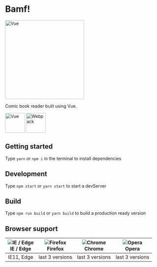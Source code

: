 # Bamf!

<img src="https://gitlab.com/pie-tests/comics-reader/raw/master/logo-bamf.svg" alt="Vue" height="256"> 

Comic book reader built using Vue.

<img src="https://vuejs.org/images/logo.png" alt="Vue" height="64"> <img src="https://webpack.js.org/assets/icon-square-small-slack.png" alt="Webpack" height="64">

## Getting started
Type ```yarn``` or ```npm i``` in the terminal to install dependencies

## Development
Type ```npm start``` or ```yarn start``` to start a devServer

## Build
Type ```npm run build``` or ```yarn build``` to build a production ready version

## Browser support

| ![IE / Edge](https://cdnjs.cloudflare.com/ajax/libs/browser-logos/46.0.0/edge/edge_24x24.png)<br/>IE / Edge | ![Firefox](https://cdnjs.cloudflare.com/ajax/libs/browser-logos/46.0.0/firefox/firefox_24x24.png)<br/>Firefox | ![Chrome](https://cdnjs.cloudflare.com/ajax/libs/browser-logos/46.0.0/chrome/chrome_24x24.png)<br/>Chrome | ![Opera](https://cdnjs.cloudflare.com/ajax/libs/browser-logos/46.0.0/opera/opera_24x24.png)<br/>Opera |
| :---------: | :---------: | :---------: | :---------: |
| IE11, Edge| last 3 versions| last 3 versions| last 3 versions

